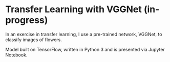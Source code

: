 # Transfer Learning with VGGNet (in-progress)

In an exercise in transfer learning, I use a pre-trained network, VGGNet, to classify images of flowers.

Model built on TensorFlow, written in Python 3 and is presented via Jupyter Notebook.
